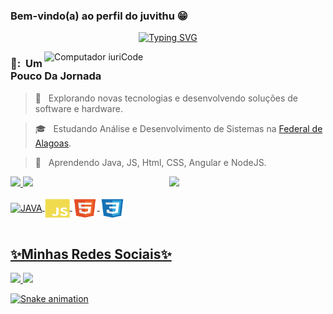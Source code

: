 ### Bem-vindo(a) ao perfil do juvithu 😁

<p align="center">
<a href="https://git.io/typing-svg"><img src="https://readme-typing-svg.demolab.com?font=Fira+Code&weight=500&pause=1000&color=0CF744&width=435&lines=I+am+a+Frontend+Developer;Software+Analyst+and+Developer;Software+Resident+at+Porto+Digital" alt="Typing SVG" /></a>
</p>

<img src="https://raw.githubusercontent.com/MicaelliMedeiros/micaellimedeiros/master/image/computer-illustration.png" min-width="450px" max-width="450px" width="450px" align="right" alt="Computador iuriCode">
 <h3> 👨: &nbsp;Um Pouco Da Jornada </h3>

> 🤔 &nbsp; Explorando novas tecnologias e desenvolvendo soluções de software e hardware.

> 🎓 &nbsp; Estudando Análise e Desenvolvimento de Sistemas na <a href="[link da sua faculdade]([https://faculdadesenacpe.edu.br/](https://www.google.com/imgres?imgurl=https%3A%2F%2Fplay-lh.googleusercontent.com%2FIAuF99X35RUWSNHGqfaRDH2Uc4H0Hq-_pLxkpRJY5PhVv7u9FTyzTZuxdYghThrB8yeZ&imgrefurl=https%3A%2F%2Fplay.google.com%2Fstore%2Fapps%2Fdetails%3Fid%3Dcom.pixelorgy.dolly%26hl%3Dpt_BR%26gl%3DUS&tbnid=QQrCamsPk2J6DM&vet=12ahUKEwiM-a_i1p_7AhVit5UCHeOID3EQMygBegUIARC7AQ..i&docid=TCEq-h6xrBDVeM&w=512&h=512&q=dollynho&ved=2ahUKEwiM-a_i1p_7AhVit5UCHeOID3EQMygBegUIARC7AQ))">Federal de Alagoas</a>.

> 🌱 &nbsp; Aprendendo Java, JS, Html, CSS, Angular e NodeJS.

 <a href="https://github.com/juvithu">
 <img height="165em" src="https://github-readme-stats.vercel.app/api?username=juvithu&show_icons=true&theme=dracula&include_all_commits=true&count_private=true"/>
 <img height="150cm" src="https://github-readme-stats.vercel.app/api/top-langs/?username=juvithu&layout=compact&langs_count=7&theme=dracula"/>
 <img align="right" width="250" src="https://i2.wp.com/allhtaccess.info/wp-content/uploads/2018/03/programming.gif?fit=1281%2C716&ssl=1" />

</div>
<div style="display: inline_block"><br>
  <img align="center" alt="JAVA" height="30" width="40" src="https://cdn.jsdelivr.net/gh/devicons/devicon/icons/java/java-original.svg" />         
  <img align="center" alt="Js" height="30" width="40" src="https://raw.githubusercontent.com/devicons/devicon/master/icons/javascript/javascript-plain.svg">
  <img align="center" alt="HTML" height="30" width="40" src="https://raw.githubusercontent.com/devicons/devicon/master/icons/html5/html5-original.svg">
  <img align="center" alt="CSS" height="30" width="40" src="https://raw.githubusercontent.com/devicons/devicon/master/icons/css3/css3-original.svg">
</div>
 
 <br>
 
  ## ✨Minhas Redes Sociais✨
 
<div> 
 <a href="https://www.linkedin.com/in/joão-victor-neves-0a67b1248/"> 
     <img src="https://img.shields.io/badge/-Linkedin-%230077B5?style=for-the-badge&logo=linkedin&logoColor=white" >
 <a href=corleonedonvetor@gmail.com"> 
     <img src="https://img.shields.io/badge/Gmail-D14836?style=for-the-badge&logo=gmail&logoColor=white" >
  
  
 
 
  ![Snake animation](https://github.com/juvithu/juvithu/blob/output/github-contribution-grid-snake.svg)

</div>







